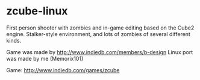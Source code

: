 # zcube-linux
First person shooter with zombies and in-game editing based on the Cube2 engine. Stalker-style environment, and lots of zombies of several different kinds.

Game was made by http://www.indiedb.com/members/b-design
Linux port was made by me (Memorix101)

Game: http://www.indiedb.com/games/zcube

